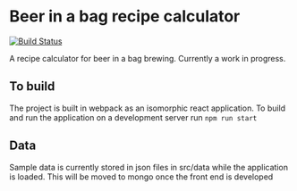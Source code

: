 # Beer in a bag recipe calculator
[![Build Status](https://travis-ci.org/melvey/biab-calculator.svg?branch=master)](https://travis-ci.org/melvey/biab-calculator)

A recipe calculator for beer in a bag brewing. Currently a work in progress.

## To build
The project is built in webpack as an isomorphic react application. To build and run the application on a development server run
`npm run start`

## Data
Sample data is currently stored in json files in src/data while the application is loaded. This will be moved to mongo once the front end is developed

